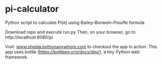 # pi-calculator
Python script to calculate Pi(π) using Bailey–Borwein–Plouffe formula

Download repo and execute run.py Then, on your browser, go to http://localhost:8080/pi

Visit: www.shelda.pythonanywhere.com to checkout the app in action. This app uses bottle (https://bottlepy.org/docs/dev/), a tiny Python web framework.
